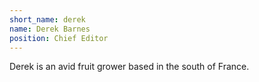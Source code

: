```yaml
---
short_name: derek
name: Derek Barnes
position: Chief Editor
---
```

Derek is an avid fruit grower based in the south of France.
